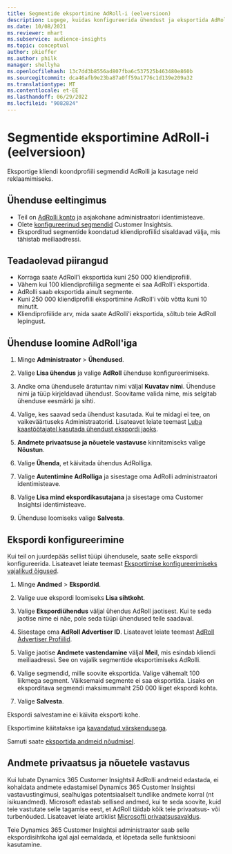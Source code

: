 ```yaml
---
title: Segmentide eksportimine AdRoll-i (eelversioon)
description: Lugege, kuidas konfigureerida ühendust ja eksportida AdRoll-i.
ms.date: 10/08/2021
ms.reviewer: mhart
ms.subservice: audience-insights
ms.topic: conceptual
author: pkieffer
ms.author: philk
manager: shellyha
ms.openlocfilehash: 13c7dd3b8556ad807fba6c537525b463480e860b
ms.sourcegitcommit: dca46afb9e23ba87a0ff59a1776c1d139e209a32
ms.translationtype: MT
ms.contentlocale: et-EE
ms.lasthandoff: 06/29/2022
ms.locfileid: "9082824"
---
```

# <a name="export-segments-to-adroll-preview"></a>Segmentide eksportimine AdRoll-i (eelversioon)

Eksportige kliendi koondprofiili segmendid AdRolli ja kasutage neid reklaamimiseks. 

## <a name="prerequisites-for-a-connection"></a>Ühenduse eeltingimus

- Teil on [AdRolli konto](https://www.adroll.com/) ja asjakohane administraatori identimisteave.
- Olete [konfigureerinud segmendid](segments.md) Customer Insightsis.
- Eksporditud segmentide koondatud kliendiprofiilid sisaldavad välja, mis tähistab meiliaadressi.

## <a name="known-limitations"></a>Teadaolevad piirangud

- Korraga saate AdRoll'i eksportida kuni 250 000 kliendiprofiili.
- Vähem kui 100 kliendiprofiiliga segmente ei saa AdRoll'i eksportida. 
- AdRolli saab eksportida ainult segmente.
- Kuni 250 000 kliendiprofiili eksportimine AdRoll'i võib võtta kuni 10 minutit. 
- Kliendiprofiilide arv, mida saate AdRolli'i eksportida, sõltub teie AdRoll lepingust.

## <a name="set-up-connection-to-adroll"></a>Ühenduse loomine AdRoll'iga

1. Minge **Administraator** > **Ühendused**.

1. Valige **Lisa ühendus** ja valige **AdRoll** ühenduse konfigureerimiseks.

1. Andke oma ühendusele äratuntav nimi väljal **Kuvatav nimi**. Ühenduse nimi ja tüüp kirjeldavad ühendust. Soovitame valida nime, mis selgitab ühenduse eesmärki ja sihti.

1. Valige, kes saavad seda ühendust kasutada. Kui te midagi ei tee, on vaikeväärtuseks Administraatorid. Lisateavet leiate teemast [Luba kaastöötajatel kasutada ühendust ekspordi jaoks](connections.md#allow-contributors-to-use-a-connection-for-exports).

1. **Andmete privaatsuse ja nõuetele vastavuse** kinnitamiseks valige **Nõustun**.

1. Valige **Ühenda**, et käivitada ühendus AdRolliga.

1. Valige **Autentimine AdRolliga** ja sisestage oma AdRolli administraatori identimisteave. 

1. Valige **Lisa mind ekspordikasutajana** ja sisestage oma Customer Insightsi identimisteave.

1. Ühenduse loomiseks valige **Salvesta**.

## <a name="configure-an-export"></a>Ekspordi konfigureerimine

Kui teil on juurdepääs sellist tüüpi ühendusele, saate selle ekspordi konfigureerida. Lisateavet leiate teemast [Eksportimise konfigureerimiseks vajalikud õigused](export-destinations.md#set-up-a-new-export).

1. Minge **Andmed** > **Ekspordid**.

1. Valige uue ekspordi loomiseks **Lisa sihtkoht**.

1. Valige **Ekspordiühendus** väljal ühendus AdRoll jaotisest. Kui te seda jaotise nime ei näe, pole seda tüüpi ühendused teile saadaval.

1. Sisestage oma **AdRoll Advertiser ID**. Lisateavet leiate teemast [AdRoll Advertiser Profiilid](https://help.adroll.com/hc/articles/212011838-Advertiser-Profiles).

1. Valige jaotise **Andmete vastendamine** väljal **Meil**, mis esindab kliendi meiliaadressi. See on vajalik segmentide eksportimiseks AdRolli.

1. Valige segmendid, mille soovite eksportida. Valige vähemalt 100 liikmega segment. Väiksemaid segmente ei saa eksportida. Lisaks on eksporditava segmendi maksimummaht 250 000 liiget ekspordi kohta. 

1. Valige **Salvesta**.

Ekspordi salvestamine ei käivita eksporti kohe.

Eksportimine käitatakse iga [kavandatud värskendusega](system.md#schedule-tab). 

Samuti saate [eksportida andmeid nõudmisel](export-destinations.md#run-exports-on-demand). 


## <a name="data-privacy-and-compliance"></a>Andmete privaatsus ja nõuetele vastavus

Kui lubate Dynamics 365 Customer Insightsil AdRolli andmeid edastada, ei kohaldata andmete edastamisel Dynamics 365 Customer Insightsi vastavustingimusi, sealhulgas potentsiaalselt tundlike andmete korral (nt isikuandmed). Microsoft edastab sellised andmed, kui te seda soovite, kuid teie vastutate selle tagamise eest, et AdRoll täidab kõik teie privaatsus- või turbenõuded. Lisateavet leiate artiklist [Microsofti privaatsusavaldus](https://go.microsoft.com/fwlink/?linkid=396732).

Teie Dynamics 365 Customer Insightsi administraator saab selle ekspordisihtkoha igal ajal eemaldada, et lõpetada selle funktsiooni kasutamine.

